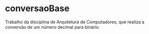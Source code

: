 # conversaoBase
Trabalho da disciplina de Arquitetura de Computadores, que realiza a conversão de um número decimal para binário.
